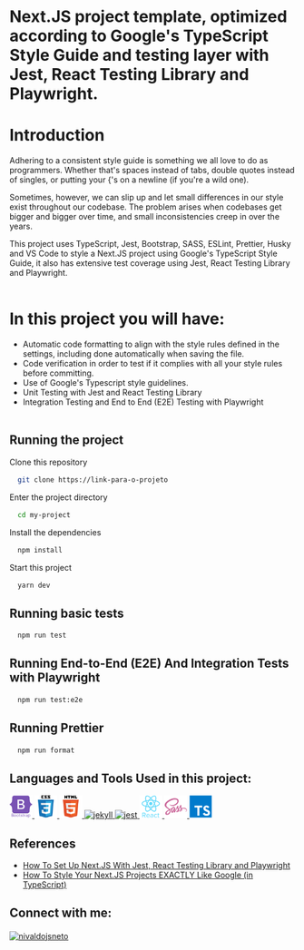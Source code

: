 # Next.JS project template, optimized according to Google's TypeScript Style Guide and testing layer with Jest, React Testing Library and Playwright.

# Introduction

Adhering to a consistent style guide is something we all love to do as programmers. Whether that's spaces instead of tabs, double quotes instead of singles, or putting your {'s on a newline (if you're a wild one).

Sometimes, however, we can slip up and let small differences in our style exist throughout our codebase. The problem arises when codebases get bigger and bigger over time, and small inconsistencies creep in over the years.

This project uses TypeScript, Jest, Bootstrap, SASS, ESLint, Prettier, Husky and VS Code to style a Next.JS project using Google's TypeScript Style Guide, it also has extensive test coverage using Jest, React Testing Library and Playwright.<br><br>

# In this project you will have:

- Automatic code formatting to align with the style rules defined in the settings, including done automatically when saving the file.
- Code verification in order to test if it complies with all your style rules before committing.
- Use of Google's Typescript style guidelines.
- Unit Testing with Jest and React Testing Library
- Integration Testing and End to End (E2E) Testing with Playwright
  <br><br>

## Running the project

Clone this repository

```bash
  git clone https://link-para-o-projeto
```

Enter the project directory

```bash
  cd my-project
```

Install the dependencies

```bash
  npm install
```

Start this project

```bash
  yarn dev
```

## Running basic tests

```bash
  npm run test
```

## Running End-to-End (E2E) And Integration Tests with Playwright

```bash
  npm run test:e2e
```

## Running Prettier

```bash
  npm run format
```

## Languages and Tools Used in this project:

<p align="left"><a href="https://getbootstrap.com" target="_blank" rel="noreferrer"> <img src="https://raw.githubusercontent.com/devicons/devicon/master/icons/bootstrap/bootstrap-plain-wordmark.svg" alt="bootstrap" width="40" height="40"/> </a> <a href="https://www.w3schools.com/css/" target="_blank" rel="noreferrer"> <img src="https://raw.githubusercontent.com/devicons/devicon/master/icons/css3/css3-original-wordmark.svg" alt="css3" width="40" height="40"/> </a> <a href="https://www.w3.org/html/" target="_blank" rel="noreferrer"> <img src="https://raw.githubusercontent.com/devicons/devicon/master/icons/html5/html5-original-wordmark.svg" alt="html5" width="40" height="40"/> </a> <a href="https://jekyllrb.com/" target="_blank" rel="noreferrer"> <img src="https://www.vectorlogo.zone/logos/jekyllrb/jekyllrb-icon.svg" alt="jekyll" width="40" height="40"/> </a> <a href="https://jestjs.io" target="_blank" rel="noreferrer"> <img src="https://www.vectorlogo.zone/logos/jestjsio/jestjsio-icon.svg" alt="jest" width="40" height="40"/> </a> <a href="https://reactjs.org/" target="_blank" rel="noreferrer"> <img src="https://raw.githubusercontent.com/devicons/devicon/master/icons/react/react-original-wordmark.svg" alt="react" width="40" height="40"/> </a> <a href="https://sass-lang.com" target="_blank" rel="noreferrer"> <img src="https://raw.githubusercontent.com/devicons/devicon/master/icons/sass/sass-original.svg" alt="sass" width="40" height="40"/> </a> <a href="https://www.typescriptlang.org/" target="_blank" rel="noreferrer"> <img src="https://raw.githubusercontent.com/devicons/devicon/master/icons/typescript/typescript-original.svg" alt="typescript" width="40" height="40"/> </a> </p>

## References

- [How To Set Up Next.JS With Jest, React Testing Library and Playwright](https://blog.jarrodwatts.com/how-to-set-up-nextjs-with-jest-react-testing-library-and-playwright)
- [How To Style Your Next.JS Projects EXACTLY Like Google (in TypeScript)](https://blog.jarrodwatts.com/nextjs-eslint-prettier-husky)

## Connect with me:

<p align="left">
<a href="https://linkedin.com/in/nivaldojsneto" target="blank"><img align="center" src="https://raw.githubusercontent.com/rahuldkjain/github-profile-readme-generator/master/src/images/icons/Social/linked-in-alt.svg" alt="nivaldojsneto" height="30" width="40" /></a><br><br>
</p>
